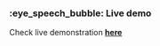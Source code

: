 <h3>:eye_speech_bubble: Live demo</h3>

Check live demonstration <a href="https://hardipgajera.github.io/Portfolio/"><strong>here</strong></a>